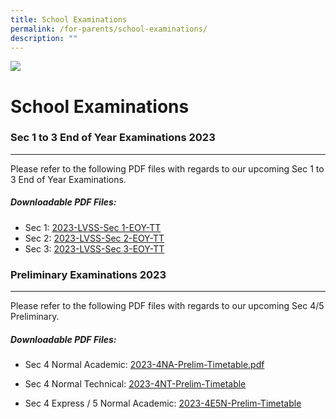 ```yaml
---
title: School Examinations
permalink: /for-parents/school-examinations/
description: ""
---
```

![](/images/Banner.jpg)

School Examinations
===================
### Sec 1 to 3 End of Year Examinations 2023
-----------------------------
Please refer to the following PDF files with regards to our upcoming Sec 1 to 3 End of Year Examinations.

##### Downloadable PDF Files:
* Sec 1: [2023-LVSS-Sec 1-EOY-TT](/files/Exam%20Related%20Matters/lvss_sec%201_eoy%20exam%20tt_final.pdf)
* Sec 2: [2023-LVSS-Sec 2-EOY-TT](/files/Exam%20Related%20Matters/lvss_sec%202_eoy%20exam%20tt_final.pdf)
* Sec 3: [2023-LVSS-Sec 3-EOY-TT](/files/Exam%20Related%20Matters/lvss_sec%203_eoy%20exam%20tt_final.pdf)

### Preliminary Examinations 2023
-----------------------------

Please refer to the following PDF files with regards to our upcoming Sec 4/5 Preliminary.

##### Downloadable PDF Files:

* Sec 4 Normal Academic: [2023-4NA-Prelim-Timetable.pdf](/files/Exam%20Related%20Matters/2023-4na-prelim%20timetable.pdf)

* Sec 4 Normal Technical: [2023-4NT-Prelim-Timetable](/files/Exam%20Related%20Matters/2023-4nt-prelim%20timetable.pdf)

* Sec 4 Express / 5 Normal Academic: [2023-4E5N-Prelim-Timetable](/files/Exam%20Related%20Matters/2023-4e5n-prelim%20timetable.pdf)



